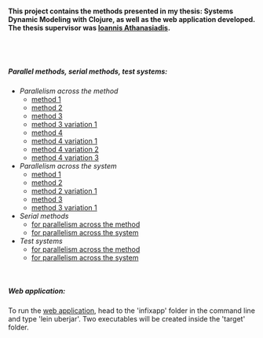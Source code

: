 #### This project contains the methods presented in my thesis: Systems Dynamic Modeling with Clojure, as well as the web application developed. The thesis supervisor was [Ioannis Athanasiadis](http://www.athanasiadis.info/).
<br>
<br>
 
##### Parallel methods, serial methods, test systems: 

* *Parallelism across the method*  
    * [method 1](https://github.com/chrispyl/Thesis_Systems_Dynamic_Modeling_with_Clojure/blob/master/Parallelism%20across%20the%20method/method_1.clj) 
    * [method 2](https://github.com/chrispyl/Thesis_Systems_Dynamic_Modeling_with_Clojure/blob/master/Parallelism%20across%20the%20method/method_2.clj)
    * [method 3](https://github.com/chrispyl/Thesis_Systems_Dynamic_Modeling_with_Clojure/blob/master/Parallelism%20across%20the%20method/method_3.clj)
    * [method 3 variation 1](https://github.com/chrispyl/Thesis_Systems_Dynamic_Modeling_with_Clojure/blob/master/Parallelism%20across%20the%20method/method_3_variation_1.clj)
    * [method 4](https://github.com/chrispyl/Thesis_Systems_Dynamic_Modeling_with_Clojure/blob/master/Parallelism%20across%20the%20method/method_4.clj)
    * [method 4 variation 1](https://github.com/chrispyl/Thesis_Systems_Dynamic_Modeling_with_Clojure/blob/master/Parallelism%20across%20the%20method/method_4_variation_1.clj)
    * [method 4 variation 2](https://github.com/chrispyl/Thesis_Systems_Dynamic_Modeling_with_Clojure/blob/master/Parallelism%20across%20the%20method/method_4_variation_2.clj)
    * [method 4 variation 3](https://github.com/chrispyl/Thesis_Systems_Dynamic_Modeling_with_Clojure/blob/master/Parallelism%20across%20the%20method/method_4_variation_3.clj)
* *Parallelism across the system*
    * [method 1](https://github.com/chrispyl/Thesis_Systems_Dynamic_Modeling_with_Clojure/blob/master/Parallelism%20across%20the%20system/method_1.clj)
    * [method 2](https://github.com/chrispyl/Thesis_Systems_Dynamic_Modeling_with_Clojure/blob/master/Parallelism%20across%20the%20system/method_2.clj)
    * [method 2 variation 1](https://github.com/chrispyl/Thesis_Systems_Dynamic_Modeling_with_Clojure/blob/master/Parallelism%20across%20the%20system/method_2_variation_1.clj)
    * [method 3](https://github.com/chrispyl/Thesis_Systems_Dynamic_Modeling_with_Clojure/blob/master/Parallelism%20across%20the%20system/method_3.clj)
    * [method 3 variation 1](https://github.com/chrispyl/Thesis_Systems_Dynamic_Modeling_with_Clojure/blob/master/Parallelism%20across%20the%20system/method_3_variation_1.clj) 
*  *Serial methods*
    * [for parallelism across the method](https://github.com/chrispyl/Thesis_Systems_Dynamic_Modeling_with_Clojure/blob/master/Serial%20methods/serial_method_for_parallelism_across_the_method.clj)
    * [for parallelism across the system](https://github.com/chrispyl/Thesis_Systems_Dynamic_Modeling_with_Clojure/blob/master/Serial%20methods/serial_method_for_parallelism_across_the_system.clj)
* *Test systems*
    * [for parallelism across the method](https://github.com/chrispyl/Thesis_Systems_Dynamic_Modeling_with_Clojure/blob/master/Test%20systems/for_parallelism_across_the_method.clj)
    * [for parallelism across the system](https://github.com/chrispyl/Thesis_Systems_Dynamic_Modeling_with_Clojure/blob/master/Test%20systems/for_parallelism_across_the_system.clj)
<br>

##### Web application:
To run the [web application](/infixapp/), head to the 'infixapp' folder in the command line and type 'lein uberjar'. Two executables will be created inside the 'target' folder.
